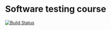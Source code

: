 # Software testing course

[![Build Status](https://travis-ci.org/and7mw/java_testing_course.svg?branch=master)](https://travis-ci.org/github/and7mw/java_testing_course)

